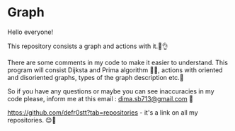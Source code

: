 # Graph

Hello everyone!

This repository consists a graph and actions with it.🧐👌

There are some comments in my code to make it easier to understand. This program will consist Dijksta and Prima algorithm 🧮📝, actions with
oriented and disoriented graphs, types of the graph description etc.🎯

So if you have any questions or maybe you can see inaccuracies in my code please, inform me at this email : dima.sb713@gmail.com 📧

https://github.com/defr0stt?tab=repositories - it's a link on all my repositories. 😊👀
